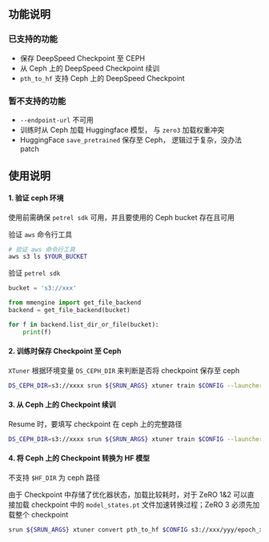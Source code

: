 ## 功能说明

### 已支持的功能

- 保存 DeepSpeed Checkpoint 至 CEPH
- 从 Ceph 上的 DeepSpeed Checkpoint 续训
- `pth_to_hf` 支持 Ceph 上的 DeepSpeed Checkpoint

### 暂不支持的功能

- `--endpoint-url` 不可用
- 训练时从 Ceph 加载 Huggingface 模型， 与 `zero3` 加载权重冲突
- HuggingFace `save_pretrained` 保存至 Ceph， 逻辑过于复杂，没办法 patch

## 使用说明

#### 1. 验证 ceph 环境

使用前需确保 `petrel sdk` 可用，并且要使用的 Ceph bucket 存在且可用

验证 `aws` 命令行工具

```bash
# 验证 aws 命令行工具
aws s3 ls $YOUR_BUCKET
```

验证 `petrel sdk`

```python
bucket = 's3://xxx'

from mmengine import get_file_backend
backend = get_file_backend(bucket)

for f in backend.list_dir_or_file(bucket):
    print(f)
```

#### 2. 训练时保存 Checkpoint 至 Ceph

`XTuner` 根据环境变量 `DS_CEPH_DIR` 来判断是否将 checkpoint 保存至 ceph

```bash
DS_CEPH_DIR=s3://xxxx srun ${SRUN_ARGS} xtuner train $CONFIG --launcher slurm
```

#### 3. 从 Ceph 上的 Checkpoint 续训

Resume 时，要填写 checkpoint 在 ceph 上的完整路径

```bash
DS_CEPH_DIR=s3://xxxx srun ${SRUN_ARGS} xtuner train $CONFIG --launcher slurm --resume s3://xxx/yyy/epoch_x.pth
```

#### 4. 将 Ceph 上的 Checkpoint 转换为 HF 模型

不支持 `$HF_DIR` 为 ceph 路径

由于 Checkpoint 中存储了优化器状态，加载比较耗时，对于 ZeRO 1&2 可以直接加载 checkpoint 中的 `model_states.pt` 文件加速转换过程；ZeRO 3 必须先加载整个 checkpoint

```bash
srun ${SRUN_ARGS} xtuner convert pth_to_hf $CONFIG s3://xxx/yyy/epoch_x.pth $HF_DIR

```

